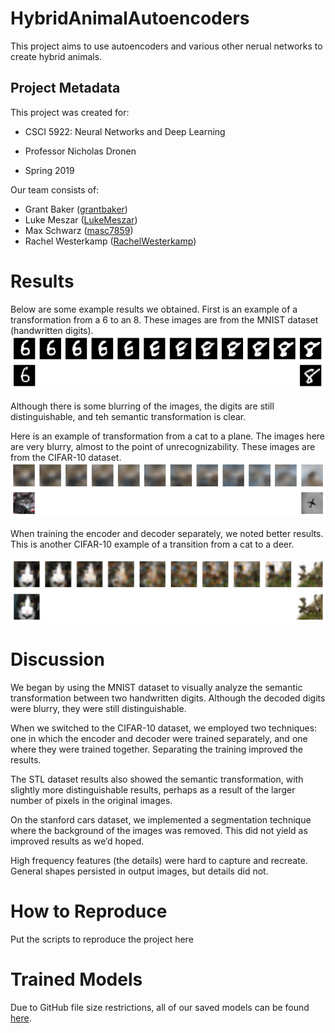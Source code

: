 # HybridAnimalAutoencoders

This project aims to use autoencoders and various other nerual networks to create hybrid animals.

## Project Metadata

This project was created for:

- CSCI 5922: Neural Networks and Deep Learning

- Professor Nicholas Dronen

- Spring 2019

Our team consists of:

- Grant Baker ([grantbaker](https://github.com/grantbaker))
- Luke Meszar ([LukeMeszar](https://github.com/LukeMeszar))
- Max Schwarz ([masc7859](https://github.com/masc7859))
- Rachel Westerkamp ([RachelWesterkamp](https://github.com/RachelWesterkamp))

# Results

Below are some example results we obtained. First is an example of a transformation from a 6 to an 8. These images are from the MNIST dataset (handwritten digits).
![MNIST transistion](TransMNIST.PNG)

Although there is some blurring of the images, the digits are still distinguishable, and teh semantic transformation is clear.

Here is an example of transformation from a cat to a plane. The images here are very blurry, almost to the point of unrecognizability. These images are from the CIFAR-10 dataset.
![CIFAR transition](FirstCifarTrans.PNG)

When training the encoder and decoder separately, we noted better results. This is another CIFAR-10 example of a transition from a cat to a deer.

![Better CIFAR transition](cifartrans_cat_deer.png)

# Discussion
We began by using the MNIST dataset to visually analyze the semantic transformation between two handwritten digits. Although the decoded digits were blurry, they were still distinguishable.

When we switched to the CIFAR-10 dataset, we employed two techniques: one in which the encoder and decoder were trained separately, and one where they were trained together. Separating the training improved the results.

The STL dataset results also showed the semantic transformation, with slightly more distinguishable results, perhaps as a result of the larger number of pixels in the original images.

On the stanford cars dataset, we implemented a segmentation technique where the background of the images was removed. This did not yield as improved results as we’d hoped.

High frequency features (the details) were hard to capture and recreate. General shapes persisted in output images, but details did not.

# How to Reproduce

Put the scripts to reproduce the project here

# Trained Models

Due to GitHub file size restrictions, all of our saved models can be found [here](https://keybase.pub/grantbaker/saved_models).
